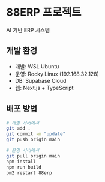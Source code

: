 # 88ERP 프로젝트

AI 기반 ERP 시스템

## 개발 환경
- 개발: WSL Ubuntu
- 운영: Rocky Linux (192.168.32.128)
- DB: Supabase Cloud
- 웹: Next.js + TypeScript

## 배포 방법
```bash
# 개발 서버에서
git add .
git commit -m "update"
git push origin main

# 운영 서버에서 
git pull origin main
npm install
npm run build
pm2 restart 88erp
```
